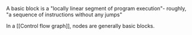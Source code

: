 A basic block is a "locally linear segment of program execution"- roughly, "a sequence of instructions without any jumps"

In a [[Control flow graph]], nodes are generally basic blocks.
